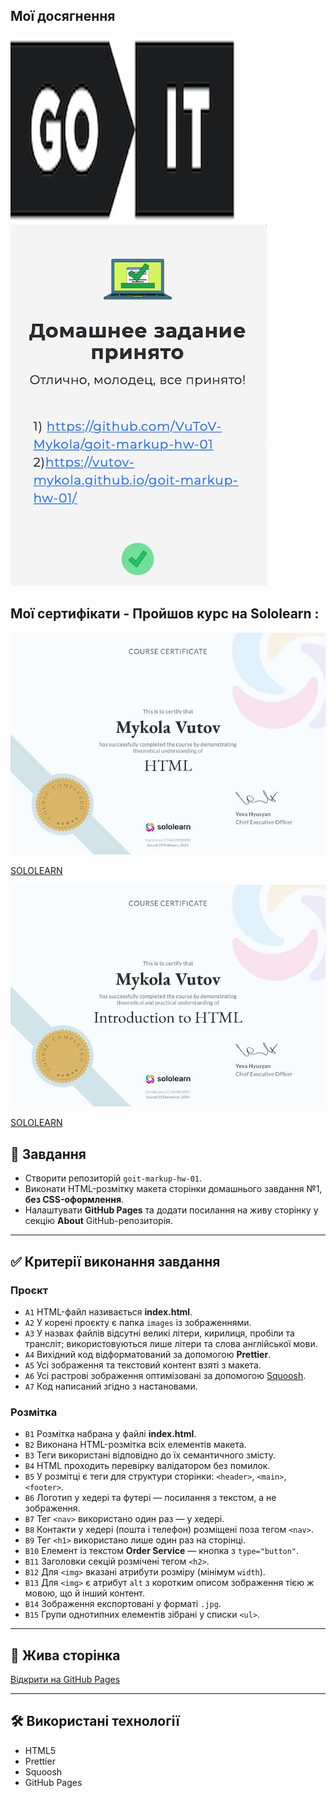 ## Мої досягнення

![Опис зображення](./assets/head.jpg) ![Опис зображення](./assets/hw-01.jpg)

## Мої сертифікати - Пройшов курс на Sololearn :

 ![Certification Badge](./assets/certificat.jpg) 

[SOLOLEARN](https://www.sololearn.com/certificates/CT-AS5OQBMQ)

![Certification Badge](./assets/certificat-02.jpg)

[SOLOLEARN](https://www.sololearn.com/certificates/CC-H5NEDBR5)

## 📌 Завдання

- Створити репозиторій `goit-markup-hw-01`.
- Виконати HTML-розмітку макета сторінки домашнього завдання №1, **без CSS-оформлення**.
- Налаштувати **GitHub Pages** та додати посилання на живу сторінку у секцію **About** GitHub-репозиторія.

---

## ✅ Критерії виконання завдання

### **Проєкт**

- `A1` HTML-файл називається **index.html**.
- `A2` У корені проєкту є папка `images` із зображеннями.
- `A3` У назвах файлів відсутні великі літери, кирилиця, пробіли та трансліт; використовуються лише літери та слова англійської мови.
- `A4` Вихідний код відформатований за допомогою **Prettier**.
- `A5` Усі зображення та текстовий контент взяті з макета.
- `A6` Усі растрові зображення оптимізовані за допомогою [Squoosh](https://squoosh.app/).
- `A7` Код написаний згідно з настановами.

### **Розмітка**

- `B1` Розмітка набрана у файлі **index.html**.
- `B2` Виконана HTML-розмітка всіх елементів макета.
- `B3` Теги використані відповідно до їх семантичного змісту.
- `B4` HTML проходить перевірку валідатором без помилок.
- `B5` У розмітці є теги для структури сторінки: `<header>`, `<main>`, `<footer>`.
- `B6` Логотип у хедері та футері — посилання з текстом, а не зображення.
- `B7` Тег `<nav>` використано один раз — у хедері.
- `B8` Контакти у хедері (пошта і телефон) розміщені поза тегом `<nav>`.
- `B9` Тег `<h1>` використано лише один раз на сторінці.
- `B10` Елемент із текстом **Order Service** — кнопка з `type="button"`.
- `B11` Заголовки секцій розмічені тегом `<h2>`.
- `B12` Для `<img>` вказані атрибути розміру (мінімум `width`).
- `B13` Для `<img>` є атрибут `alt` з коротким описом зображення тією ж мовою, що й інший контент.
- `B14` Зображення експортовані у форматі `.jpg`.
- `B15` Групи однотипних елементів зібрані у списки `<ul>`.

---

## 🔗 Жива сторінка

[Відкрити на GitHub Pages](https://github.com/VuToV-Mykola/goit-markup-hw-01)

---

## 🛠 Використані технології

- HTML5
- Prettier
- Squoosh
- GitHub Pages

